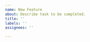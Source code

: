 ```yaml
---
name: New Feature
about: Describe task to be completed.
title: ''
labels: ''
assignees: ''

---
```



